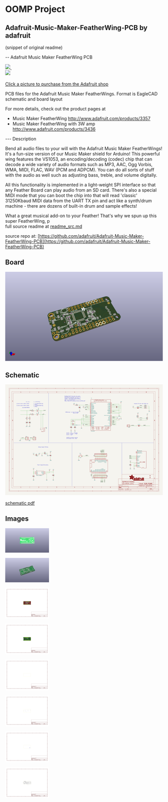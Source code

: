 # OOMP Project  
## Adafruit-Music-Maker-FeatherWing-PCB  by adafruit  
  
(snippet of original readme)  
  
-- Adafruit Music Maker FeatherWing PCB  
  
<a href="http://www.adafruit.com/products/3357"><img src="assets/3357.jpg?raw=true" width="400px">&nbsp;   
<a href="http://www.adafruit.com/products/3436"><img src="assets/3436.jpg?raw=true" width="400px"><br/>  
Click a picture to purchase from the Adafruit shop</a>  
  
PCB files for the Adafruit Music Maker FeatherWings. Format is EagleCAD schematic and board layout  
  
For more details, check out the product pages at  
  * Music Maker FeatherWing http://www.adafruit.com/products/3357  
  * Music Maker FeatherWing with 3W amp http://www.adafruit.com/products/3436  
  
--- Description  
  
Bend all audio files to your will with the Adafruit Music Maker FeatherWings! It's a fun-size version of our Music Maker shield for Arduino! This powerful wing features the VS1053, an encoding/decoding (codec) chip that can decode a wide variety of audio formats such as MP3, AAC, Ogg Vorbis, WMA, MIDI, FLAC, WAV (PCM and ADPCM). You can do all sorts of stuff with the audio as well such as adjusting bass, treble, and volume digitally.  
  
All this functionality is implemented in a light-weight SPI interface so that any Feather Board can play audio from an SD card. There's also a special MIDI mode that you can boot the chip into that will read 'classic' 31250Kbaud MIDI data from the UART TX pin and act like a synth/drum machine - there are dozens of built-in drum and sample effects!  
  
What a great musical add-on to your Feather! That's why we spun up this super FeatherWing, p  
  full source readme at [readme_src.md](readme_src.md)  
  
source repo at: [https://github.com/adafruit/Adafruit-Music-Maker-FeatherWing-PCB](https://github.com/adafruit/Adafruit-Music-Maker-FeatherWing-PCB)  
## Board  
  
[![working_3d.png](working_3d_600.png)](working_3d.png)  
## Schematic  
  
[![working_schematic.png](working_schematic_600.png)](working_schematic.png)  
  
[schematic pdf](working_schematic.pdf)  
## Images  
  
[![working_3D_bottom.png](working_3D_bottom_140.png)](working_3D_bottom.png)  
  
[![working_3D_top.png](working_3D_top_140.png)](working_3D_top.png)  
  
[![working_assembly_page_01.png](working_assembly_page_01_140.png)](working_assembly_page_01.png)  
  
[![working_assembly_page_02.png](working_assembly_page_02_140.png)](working_assembly_page_02.png)  
  
[![working_assembly_page_03.png](working_assembly_page_03_140.png)](working_assembly_page_03.png)  
  
[![working_assembly_page_04.png](working_assembly_page_04_140.png)](working_assembly_page_04.png)  
  
[![working_assembly_page_05.png](working_assembly_page_05_140.png)](working_assembly_page_05.png)  
  
[![working_assembly_page_06.png](working_assembly_page_06_140.png)](working_assembly_page_06.png)  

